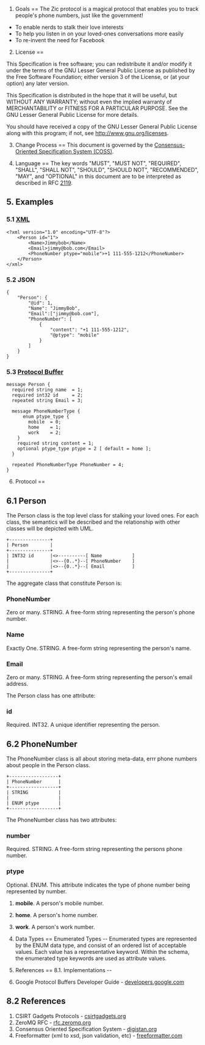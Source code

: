 1. Goals
==
The Zic protocol is a magical protocol that enables you to track people's phone numbers, just like the government!

* To enable nerds to stalk their love interests
* To help you listen in on your loved-ones conversations more easily
* To re-invent the need for Facebook

2. License
==

This Specification is free software; you can redistribute it and/or modify it under the terms of the GNU Lesser General Public License as published by the Free Software Foundation; either version 3 of the License, or (at your option) any later version.

This Specification is distributed in the hope that it will be useful, but WITHOUT ANY WARRANTY; without even the implied warranty of MERCHANTABILITY or FITNESS FOR A PARTICULAR PURPOSE. See the GNU Lesser General Public License for more details.

You should have received a copy of the GNU Lesser General Public License along with this program; if not, see <http://www.gnu.org/licenses>.

3. Change Process
==
This document is governed by the [Consensus-Oriented Specification System (COSS)](http://www.digistan.org/spec:1/COSS).


4. Language
==
The key words "MUST", "MUST NOT", "REQUIRED", "SHALL", "SHALL NOT", "SHOULD", "SHOULD NOT", "RECOMMENDED", "MAY", and "OPTIONAL" in this document are to be interpreted as described in RFC [2119](http://www.ietf.org/rfc/rfc2119.txt).

## 5. Examples
### 5.1 [XML](https://github.com/csirtgadgets/zic-protocol/blob/master/src/xml/main.xsd)

```
<?xml version="1.0" encoding="UTF-8"?>
    <Person id="1">
        <Name>Jimmybob</Name>
        <Email>jimmy@bob.com</Email>
        <PhoneNumber ptype="mobile">+1 111-555-1212</PhoneNumber>
    </Person>
</xml>
```
### 5.2 JSON

```
{
    "Person": {
        "@id": 1,
        "Name": "JimmyBob",
        "Email":["jimmy@bob.com"],
        "PhoneNumber": [
            {
                "content": "+1 111-555-1212",
                "@ptype": "mobile"
            }
        ]
    }
}
```

### 5.3 [Protocol Buffer](https://github.com/csirtgadgets/zic-protocol/blob/master/src/pb/main.proto)

```
message Person {
  required string name  = 1;
  required int32 id     = 2;
  repeated string Email = 3;

  message PhoneNumberType {
      enum ptype_type {
        mobile  = 0;
        home    = 1;
        work    = 2;
    }
    required string content = 1;
    optional ptype_type ptype = 2 [ default = home ];
  }

  repeated PhoneNumberType PhoneNumber = 4;
}
```

6. Protocol
==
## 6.1 Person
The Person class is the top level class for stalking your loved ones. For each class, the semantics will be described and the relationship with other classes will be depicted with UML. 

```
+---------------+
| Person        |
+---------------+
| INT32 id      |<>----------[ Name           ]
|               |<>--{0..*}--[ PhoneNumber    ]
|               |<>--{0..*}--[ Email          ]
+---------------+
```

The aggregate class that constitute Person is:

### PhoneNumber
Zero or many. STRING. A free-form string representing the person's phone number.

### Name
Exactly One. STRING. A free-form string representing the person's name.

### Email
Zero or many. STRING. A free-form string representing the person's email address.

The Person class has one attribute:

### id
Required. INT32. A unique identifier representing the person.

## 6.2 PhoneNumber
The PhoneNumber class is all about storing meta-data, errr phone numbers about people in the Person class.

```
+------------------+
| PhoneNumber      |
+------------------+
| STRING           |
|                  |
| ENUM ptype       |
+------------------+
```

The PhoneNumber class has two attributes:

### number
Required. STRING. A free-form string representing the persons phone number.

### ptype
Optional. ENUM. This attribute indicates the type of phone number being represented by number.

1. **mobile**. A person's mobile number.
2. **home**. A person's home number.
3. **work**. A person's work number.

6. Data Types
==
Enumerated Types
--
Enumerated types are represented by the ENUM data type, and consist of an ordered list of acceptable values.  Each value has a representative keyword.  Within the schema, the enumerated type keywords are used as attribute values.

8. References
==
8.1. Implementations
--
1. Google Protocol Buffers Developer Guide - [developers.google.com](https://developers.google.com/protocol-buffers/docs/overview)

8.2 References
--
1. CSIRT Gadgets Protocols - [csirtgadgets.org](http://csirtgadgets.org/rfc)
1. ZeroMQ RFC - [rfc.zeromq.org](http://rfc.zeromq.org/)
1. Consensus Oriented Specification System - [digistan.org](http://www.digistan.org/)
1. Freeformatter (xml to xsd, json validation, etc) - [freeformatter.com](http://www.freeformatter.com/)